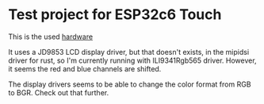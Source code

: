 # Test project for ESP32c6 Touch

This is the used [hardware](https://www.waveshare.com/wiki/ESP32-C6-Touch-LCD-1.47>)

It uses a JD9853 LCD display driver, but that doesn't exists,
in the mipidsi driver for rust, so I'm currently running with
ILI9341Rgb565 driver. However, it seems the red and blue channels are shifted.

The display drivers seems to be able to change the color format from RGB to BGR.
Check out that further.
